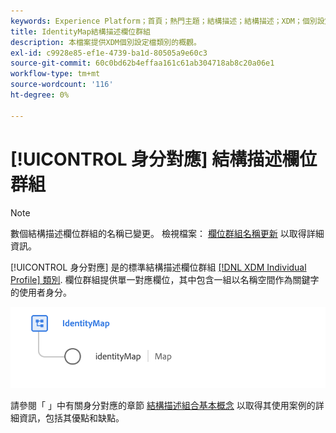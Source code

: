 ```yaml
---
keywords: Experience Platform；首頁；熱門主題；結構描述；結構描述；XDM；個別設定檔；欄位；結構描述；結構描述；identityMap；身分對應；身分對應；結構描述設計；對應；聯合結構描述；聯合
title: IdentityMap結構描述欄位群組
description: 本檔案提供XDM個別設定檔類別的概觀。
exl-id: c9928e85-ef1e-4739-ba1d-80505a9e60c3
source-git-commit: 60c0bd62b4effaa161c61ab304718ab8c20a06e1
workflow-type: tm+mt
source-wordcount: '116'
ht-degree: 0%

---
```


# [!UICONTROL 身分對應] 結構描述欄位群組

>[!NOTE]
>
>數個結構描述欄位群組的名稱已變更。 檢視檔案： [欄位群組名稱更新](../name-updates.md) 以取得詳細資訊。

[!UICONTROL 身分對應] 是的標準結構描述欄位群組 [[!DNL XDM Individual Profile] 類別](../../classes/individual-profile.md). 欄位群組提供單一對應欄位，其中包含一組以名稱空間作為關鍵字的使用者身分。

<img src="../../images/field-groups/identitymap.png" width="600" /><br />

請參閱「 」中有關身分對應的章節 [結構描述組合基本概念](../../schema/composition.md#identityMap) 以取得其使用案例的詳細資訊，包括其優點和缺點。
